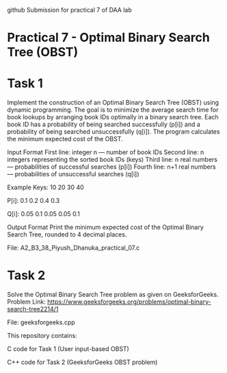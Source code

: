 github Submission for practical 7 of DAA lab
# Practical 7 - Optimal Binary Search Tree (OBST)

# Task 1
Implement the construction of an Optimal Binary Search Tree (OBST) using dynamic programming. The goal is to minimize the average search time for book lookups by arranging book IDs optimally in a binary search tree. Each book ID has a probability of being searched successfully (p[i]) and a probability of being searched unsuccessfully (q[i]). The program calculates the minimum expected cost of the OBST.

Input Format
First line: integer n — number of book IDs
Second line: n integers representing the sorted book IDs (keys)
Third line: n real numbers — probabilities of successful searches (p[i])
Fourth line: n+1 real numbers — probabilities of unsuccessful searches (q[i])

Example
Keys: 10 20 30 40

P[i]: 0.1 0.2 0.4 0.3

Q[i]: 0.05 0.1 0.05 0.05 0.1

Output Format
Print the minimum expected cost of the Optimal Binary Search Tree, rounded to 4 decimal places.

File: A2_B3_38_Piyush_Dhanuka_practical_07.c

# Task 2
Solve the Optimal Binary Search Tree problem as given on GeeksforGeeks.
Problem Link: https://www.geeksforgeeks.org/problems/optimal-binary-search-tree2214/1

File: geeksforgeeks.cpp

This repository contains:

C code for Task 1 (User input-based OBST)

C++ code for Task 2 (GeeksforGeeks OBST problem)
